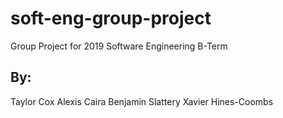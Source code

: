 # soft-eng-group-project
Group Project for 2019 Software Engineering B-Term

## By:
Taylor Cox
Alexis Caira
Benjamin Slattery
Xavier Hines-Coombs
